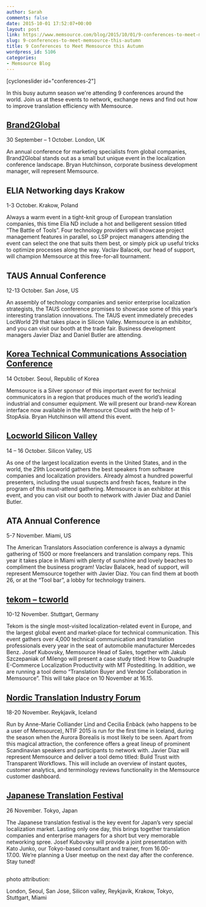 ```yaml
---
author: Sarah
comments: false
date: 2015-10-01 17:52:07+00:00
layout: post
link: https://www.memsource.com/blog/2015/10/01/9-conferences-to-meet-memsource-this-autumn/
slug: 9-conferences-to-meet-memsource-this-autumn
title: 9 Conferences to Meet Memsource this Autumn
wordpress_id: 5106
categories:
- Memsource Blog
---
```


[cycloneslider id="conferences-2"]

In this busy autumn season we're attending 9 conferences around the world. Join us at these events to network, exchange news and find out how to improve translation efficiency with Memsource.

<!-- more -->


## 




## [Brand2Global](http://www.brand2global.com/)


30 September – 1 October. London, UK

An annual conference for marketing specialists from global companies, Brand2Global stands out as a small but unique event in the localization conference landscape. Bryan Hutchinson, corporate business development manager, will represent Memsource.




## ELIA Networking days Krakow


1-3 October. Krakow, Poland

Always a warm event in a tight-knit group of European translation companies, this time Elia ND include a hot and belligerent session titled “The Battle of Tools”. Four technology providers will showcase project management features in parallel, so LSP project managers attending the event can select the one that suits them best, or simply pick up useful tricks to optimize processes along the way.
Vaclav Balacek, our head of support, will champion Memsource at this free-for-all tournament.




## TAUS Annual Conference


12-13 October. San Jose, US

An assembly of technology companies and senior enterprise localization strategists, the TAUS conference promises to showcase some of this year’s interesting translation innovations. The TAUS event immediately precedes LocWorld 29 that takes place in Silicon Valley. Memsource is an exhibitor, and you can visit our booth at the trade fair. Business development managers Javier Diaz and Daniel Butler are attending.




## [Korea Technical Communications Association Conference](http://tca.or.kr/RBS/Fn/FreeForm/View.php?RBIdx=Ver1En_1)


14 October. Seoul, Republic of Korea

Memsource is a Silver sponsor of this important event for technical communicators in a region that produces much of the world’s leading industrial and consumer equipment. We will present our brand-new Korean interface now available in the Memsource Cloud with the help of 1-StopAsia. Bryan Hutchinson will attend this event.




## [Locworld Silicon Valley](http://locworld.com/)


14 – 16 October. Silicon Valley, US

As one of the largest localization events in the United States, and in the world, the 29th Locworld gathers the best speakers from software companies and localization providers. Already almost a hundred powerful presenters, including the usual suspects and fresh faces, feature in the program of this must-attend gathering. Memsource is an exhibitor at this event, and you can visit our booth to network with Javier Diaz and Daniel Butler.




## ATA Annual Conference


5-7 November. Miami, US

The American Translators Association conference is always a dynamic gathering of 1500 or more freelancers and translation company reps. This year it takes place in Miami with plenty of sunshine and lovely beaches to compliment the business program! Vaclav Balacek, head of support, will represent Memsource together with Javier Diaz. You can find them at booth 26, or at the “Tool bar”, a lobby for technology trainers.




## [tekom – tcworld](http://conferences.tekom.de/tcworld15/tcworld15/)


10-12 November. Stuttgart, Germany

Tekom is the single most-visited localization-related event in Europe, and the largest global event and market-place for technical communication. This event gathers over 4,000 technical communication and translation professionals every year in the seat of automobile manufacturer Mercedes Benz. Josef Kubovsky, Memsource Head of Sales, together with Jakub Szczepaniak of Milengo will present a case study titled: How to Quadruple E-Commerce Localization Productivity with MT Postediting. In addition, we are running a tool demo “Translation Buyer and Vendor Collaboration in Memsource”. This will take place on 10 November at 16.15.




## [Nordic Translation Industry Forum](http://ntif.se/)


18-20 November. Reykjavik, Iceland

Run by Anne-Marie Colliander Lind and Cecilia Enbäck (who happens to be a user of Memsource), NTIF 2015 is run for the first time in Iceland, during the season when the Aurora Borealis is most likely to be seen. Apart from this magical attraction, the conference offers a great lineup of prominent Scandinavian speakers and participants to network with. Javier Diaz will represent Memsource and deliver a tool demo titled: Build Trust with Transparent Workflows. This will include an overview of instant quotes, customer analytics, and terminology reviews functionality in the Memsource customer dashboard.




## [Japanese Translation Festival](http://www.jtf.jp/english/)


26 November. Tokyo, Japan

The Japanese translation festival is the key event for Japan’s very special localization market. Lasting only one day, this brings together translation companies and enterprise managers for a short but very memorable networking spree. Josef Kubovsky will provide a joint presentation with Kato Junko, our Tokyo-based consultant and trainer, from 16.00-17.00. We’re planning a User meetup on the next day after the conference. Stay tuned!


## 




photo attribution:


London, Seoul, San Jose, Silicon valley, Reykjavik, Krakow, Tokyo, Stuttgart, Miami
